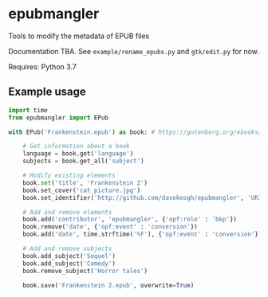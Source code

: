 # epubmangler

Tools to modify the metadata of EPUB files

Documentation TBA. See `example/rename_epubs.py` and `gtk/edit.py` for now.

Requires: Python 3.7

## Example usage

```python
import time
from epubmangler import EPub

with EPub('Frankenstein.epub') as book: # https://gutenberg.org/ebooks/84

    # Get information about a book
    language = book.get('language')
    subjects = book.get_all('subject')

    # Modify existing elements
    book.set('title', 'Frankenstein 2')
    book.set_cover('cat_picture.jpg')
    book.set_identifier('http://github.com/davekeogh/epubmangler', 'URI')

    # Add and remove elements
    book.add('contributor', 'epubmangler', {'opf:role' : 'bkp'})
    book.remove('date', {'opf:event' : 'conversion'})
    book.add('date', time.strftime('%F'), {'opf:event' : 'conversion'})

    # Add and remove subjects
    book.add_subject('Sequel')
    book.add_subject('Comedy')
    book.remove_subject('Horror tales')

    book.save('Frankenstein 2.epub', overwrite=True)

```
